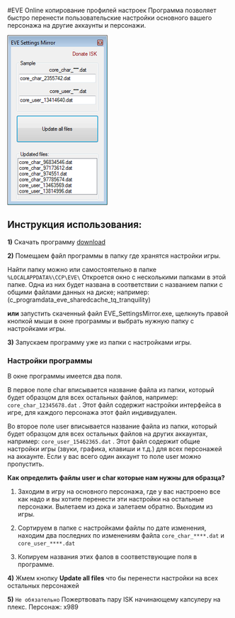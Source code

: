 #EVE Online копирование профилей настроек
Программа позволяет быстро перенести пользовательские настройки основного вашего персонажа на другие аккаунты и персонажи.

![Окно программы](https://github.com/ruslan79k/EVE-Settings-Mirror/blob/master/window.png?raw=true)

## Инструкция использования:
**1)** Скачать программу [download](https://github.com/ruslan79k/EVE-Settings-Mirror/raw/master/bin/Release/EVE_SettingsMirror.exe)

**2)** Помещаем файл программы в папку где хранятся настройки игры. 

Найти папку можно или самостоятельно в папке `%LOCALAPPDATA%\CCP\EVE\`
Откроется окно с несколькими папками в этой папке. Одна из них будет названа в соответствии с названием папки с общими файлами данных на диске; например:
(c_programdata_eve_sharedcache_tq_tranquility)

**или** 
запустить скаченный файл EVE_SettingsMirror.exe, щелкнуть правой кнопкой мыши в окне программы и выбрать нужную папку с настройками игры.

**3)** Запускаем программу уже из папки с настройками игры. 

### Настройки программы
В окне программы имеется два поля.

В первое поле char вписывается название файла из папки, который будет образцом для всех остальных файлов, например: `core_char_12345678.dat` . Этот файл содержит настройки интерфейса в игре, для каждого персонажа этот файл индивидуален.

Во второе поле user вписывается название файла из папки, который будет образцом для всех остальных файлов на других аккаунтах, например: `core_user_15462365.dat` . Этот файл содержит общие настройки игры (звуки, графика, клавиши и т.д.) для всех персонажей на аккаунте. Если у вас всего один аккаунт то поле user можно пропустить.

**Как определить файлы user и char которые нам нужны для образца?**

1. Заходим в игру на основного персонажа, где у вас настроено все как надо и вы хотите перенести эти настройки на остальные персонажи. Вылетаем из дока и залетаем обратно. Выходим из игры.

2. Сортируем в папке с настройками файлы по дате изменения, находим два последних по изменениям файла `core_char_****.dat` и `core_user_****.dat`

3. Копируем названия этих фалов в соответствующие поля в программе.

**4)** Жмем кнопку **Update all files** что бы перенести настройки на всех остальных персонажей

**5)** `Не обязательно` Пожертвовать пару ISK начинающему капсулеру на плекс. Персонаж: x989
